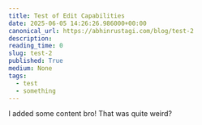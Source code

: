 ```yaml
---
title: Test of Edit Capabilities
date: 2025-06-05 14:26:26.986000+00:00
canonical_url: https://abhinrustagi.com/blog/test-2
description: 
reading_time: 0
slug: test-2
published: True
medium: None
tags:
  - test
  - something
---
```

I added some content bro! That was quite weird?